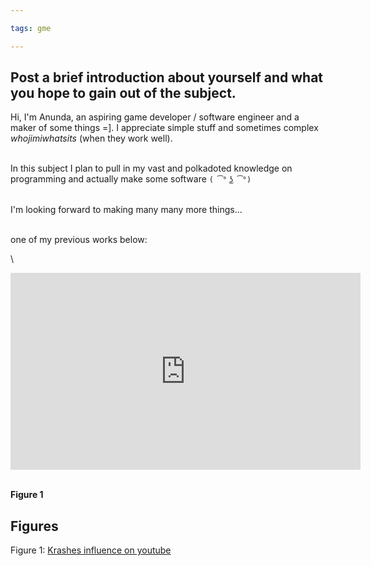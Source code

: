 ```yaml
---

tags: gme

---
```

## Post a brief introduction about yourself and what you hope to gain out of the subject.
Hi, I'm Anunda, an aspiring game developer / software engineer and a
maker of some things =]. I appreciate simple stuff and
sometimes complex _whojimiwhatsits_ (when they work well).

\
In this subject I plan to pull in my vast and polkadoted knowledge on programming
and actually make some software `( ͡° ͜ʖ ͡°)`

\
I'm looking forward to making many many more things...

\
one of my previous works below:

\
<iframe width="560" height="315" src="https://www.youtube.com/embed/7_pksmsTEmQ" frameborder="0" allow="accelerometer; autoplay; clipboard-write; encrypted-media; gyroscope; picture-in-picture" allowfullscreen></iframe>

\
__Figure 1__

## Figures
Figure 1: [Krashes influence on youtube](youtube.com/embed/7_pksmsTEmQ)
